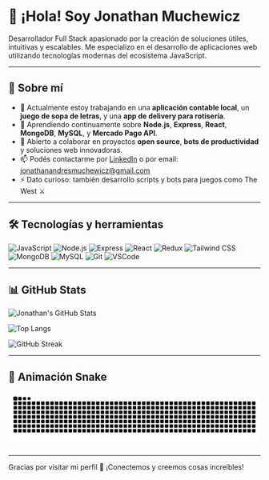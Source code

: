 # 👋 ¡Hola! Soy Jonathan Muchewicz

Desarrollador Full Stack apasionado por la creación de soluciones útiles, intuitivas y escalables. Me especializo en el desarrollo de aplicaciones web utilizando tecnologías modernas del ecosistema JavaScript.

---

## 💼 Sobre mí

- 🔭 Actualmente estoy trabajando en una **aplicación contable local**, un **juego de sopa de letras**, y una **app de delivery para rotisería**.
- 🌱 Aprendiendo continuamente sobre **Node.js**, **Express**, **React**, **MongoDB**, **MySQL**, y **Mercado Pago API**.
- 🤝 Abierto a colaborar en proyectos **open source**, **bots de productividad** y soluciones web innovadoras.
- 📫 Podés contactarme por [LinkedIn](https://www.linkedin.com/in/jonathan-muchewicz/) o por email: jonathanandresmuchewicz@gmail.com
- ⚡ Dato curioso: también desarrollo scripts y bots para juegos como The West ⚔️

---

## 🛠️ Tecnologías y herramientas

![JavaScript](https://img.shields.io/badge/-JavaScript-F7DF1E?logo=javascript&logoColor=black&style=flat)
![Node.js](https://img.shields.io/badge/-Node.js-339933?logo=node.js&logoColor=white&style=flat)
![Express](https://img.shields.io/badge/-Express-000000?logo=express&logoColor=white&style=flat)
![React](https://img.shields.io/badge/-React-61DAFB?logo=react&logoColor=black&style=flat)
![Redux](https://img.shields.io/badge/-Redux-764ABC?logo=redux&logoColor=white&style=flat)
![Tailwind CSS](https://img.shields.io/badge/-Tailwind_CSS-38B2AC?logo=tailwind-css&logoColor=white&style=flat)
![MongoDB](https://img.shields.io/badge/-MongoDB-47A248?logo=mongodb&logoColor=white&style=flat)
![MySQL](https://img.shields.io/badge/-MySQL-4479A1?logo=mysql&logoColor=white&style=flat)
![Git](https://img.shields.io/badge/-Git-F05032?logo=git&logoColor=white&style=flat)
![VSCode](https://img.shields.io/badge/-VSCode-007ACC?logo=visual-studio-code&logoColor=white&style=flat)

---

## 📊 GitHub Stats

![Jonathan's GitHub Stats](https://github-readme-stats.vercel.app/api?username=JonathanAndresM&show_icons=true&theme=radical)

![Top Langs](https://github-readme-stats.vercel.app/api/top-langs/?username=JonathanAndresM&layout=compact&theme=radical)

![GitHub Streak](https://streak-stats.demolab.com?user=JonathanAndresM&theme=radical&hide_border=true)

---

## 🐍 Animación Snake

![Snake animation](https://raw.githubusercontent.com/JonathanAndresM/JonathanAndresM/output/github-contribution-grid-snake.svg)

---

Gracias por visitar mi perfil 🙌 ¡Conectemos y creemos cosas increíbles!

<!---
JonathanAndresM/JonathanAndresM is a ✨ special ✨ repository because its `README.md` (this file) appears on your GitHub profile.
You can click the Preview link to take a look at your changes.
--->
